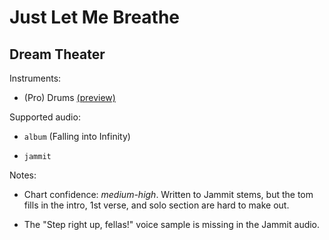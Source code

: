 # Just Let Me Breathe

## Dream Theater

Instruments:

  * (Pro) Drums [(preview)](http://pages.cs.wisc.edu/~tolly/customs/?title=just-let-me-breathe&artist=dream-theater)

Supported audio:

  * `album` (Falling into Infinity)

  * `jammit`

Notes:

  * Chart confidence: *medium-high*. Written to Jammit stems, but the tom fills in the intro, 1st verse, and solo section are hard to make out.

  * The "Step right up, fellas!" voice sample is missing in the Jammit audio.

